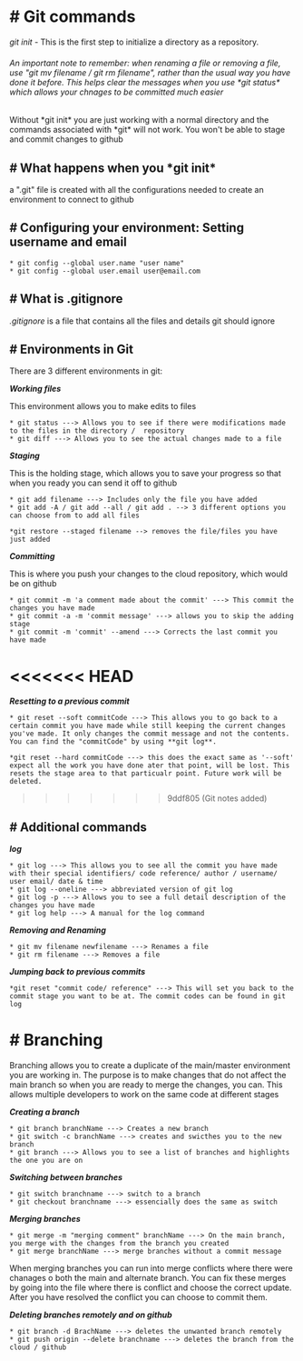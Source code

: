 <h1># Git commands</h1>

*git init* - This is the first step to initialize a directory as a repository.
<h6>An important note to remember: when renaming a file or removing a file, use "git mv filename / git rm filename", rather than the usual way you have done it before. This helps clear the messages when you use *git status* which allows your chnages to be committed much easier</h6>

<p>Without *git init* you are just working with a normal directory and the commands associated with *git* will not work. You won't be able to stage and commit changes to github</p>

<h2># What happens when you *git init*</h2>

<p>a ".git" file is created with all the configurations needed to create an environment to connect to github </p>

<h2># Configuring your environment: Setting username and email</h2>

	* git config --global user.name "user name"
	* git config --global user.email user@email.com

<h2># What is .gitignore</h2>

*.gitignore* is a file that contains all the files and details git should ignore


<h2># Environments in Git</h2>

There are 3 different environments in git:

***Working files***

<p>This environment allows you to make edits to files</p>
	
	* git status ---> Allows you to see if there were modifications made to the files in the directory /  repository
	* git diff ---> Allows you to see the actual changes made to a file

***Staging***

<p>This is the holding stage, which allows you to save your progress so that when you ready you can send it off to github</p>

	* git add filename ---> Includes only the file you have added
	* git add -A / git add --all / git add . --> 3 different options you can choose from to add all files

	*git restore --staged filename --> removes the file/files you have just added

***Committing***

<p>This is where you push your changes to the cloud repository, which would be on github</p>

	* git commit -m 'a comment made about the commit' ---> This commit the changes you have made
	* git commit -a -m 'commit message' ---> allows you to skip the adding stage
	* git commit -m 'commit' --amend ---> Corrects the last commit you have made

<<<<<<< HEAD
=======
***Resetting to a previous commit***

	* git reset --soft commitCode ---> This allows you to go back to a certain commit you have made while still keeping the current changes you've made. It only changes the commit message and not the contents. You can find the "commitCode" by using **git log**.

	*git reset --hard commitCode ---> this does the exact same as '--soft' expect all the work you have done ater that point, will be lost. This resets the stage area to that particualr point. Future work will be deleted.

>>>>>>> 9ddf805 (Git notes added)
<h2># Additional commands</h2>

***log***

	* git log ---> This allows you to see all the commit you have made with their special identifiers/ code reference/ author / username/ user email/ date & time
	* git log --oneline ---> abbreviated version of git log
	* git log -p ---> Allows you to see a full detail description of the changes you have made
	* git log help ---> A manual for the log command

***Removing and Renaming***

	* git mv filename newfilename ---> Renames a file
	* git rm filename ---> Removes a file

***Jumping back to previous commits***

	*git reset "commit code/ reference" ---> This will set you back to the commit stage you want to be at. The commit codes can be found in git log

<h1># Branching</h1>

<p>Branching allows you to create a duplicate of the main/master environment you are working in. The purpose is to make changes that do not affect the main branch so when you are ready to merge the changes, you can. This allows multiple developers to work on the same code at different stages</p>

***Creating a branch***

	* git branch branchName ---> Creates a new branch
	* git switch -c branchName ---> creates and swicthes you to the new branch
	* git branch ---> Allows you to see a list of branches and highlights the one you are on

***Switching between branches***

	* git switch branchname ---> switch to a branch
	* git checkout branchname ---> essencially does the same as switch

***Merging branches***

	* git merge -m "merging comment" branchName ---> On the main branch, you merge with the changes from the branch you created
	* git merge branchName ---> merge branches without a commit message

<p>When merging branches you can run into merge conflicts where there were chanages o both the main and alternate branch. You can fix these merges by going into the file where there is conflict and choose the correct update. After you have resolved the conflict you can choose to commit them. </p>

***Deleting branches remotely and on github***

	* git branch -d BrachName ---> deletes the unwanted branch remotely
	* git push origin --delete branchname ---> deletes the branch from the cloud / github


